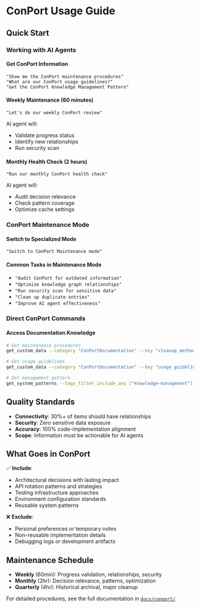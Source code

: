 # ConPort Usage Guide

## Quick Start

### Working with AI Agents

#### Get ConPort Information
```
"Show me the ConPort maintenance procedures"
"What are our ConPort usage guidelines?"
"Get the ConPort Knowledge Management Pattern"
```

#### Weekly Maintenance (60 minutes)
```
"Let's do our weekly ConPort review"
```
AI agent will:
- Validate progress status
- Identify new relationships
- Run security scan

#### Monthly Health Check (2 hours)
```
"Run our monthly ConPort health check"
```
AI agent will:
- Audit decision relevance
- Check pattern coverage
- Optimize cache settings

### ConPort Maintenance Mode

#### Switch to Specialized Mode
```
"Switch to ConPort Maintenance mode"
```

#### Common Tasks in Maintenance Mode
- `"Audit ConPort for outdated information"`
- `"Optimize knowledge graph relationships"`
- `"Run security scan for sensitive data"`
- `"Clean up duplicate entries"`
- `"Improve AI agent effectiveness"`

### Direct ConPort Commands

#### Access Documentation Knowledge
```bash
# Get maintenance procedures
get_custom_data --category "ConPortDocumentation" --key "cleanup_methodology_reference"

# Get usage guidelines  
get_custom_data --category "ConPortDocumentation" --key "usage_guidelines"

# Get management pattern
get_system_patterns --tags_filter_include_any ["knowledge-management"]
```

## Quality Standards

- **Connectivity**: 30%+ of items should have relationships
- **Security**: Zero sensitive data exposure
- **Accuracy**: 100% code-implementation alignment
- **Scope**: Information must be actionable for AI agents

## What Goes in ConPort

✅ **Include**:
- Architectural decisions with lasting impact
- API rotation patterns and strategies
- Testing infrastructure approaches
- Environment configuration standards
- Reusable system patterns

❌ **Exclude**:
- Personal preferences or temporary notes
- Non-reusable implementation details
- Debugging logs or development artifacts

## Maintenance Schedule

- **Weekly** (60min): Progress validation, relationships, security
- **Monthly** (2hr): Decision relevance, patterns, optimization
- **Quarterly** (4hr): Historical archival, major cleanup

For detailed procedures, see the full documentation in [`docs/conport/`](docs/conport/).